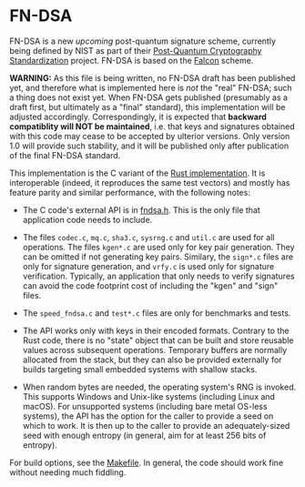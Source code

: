 # FN-DSA

FN-DSA is a new *upcoming* post-quantum signature scheme, currently
being defined by NIST as part of their [Post-Quantum Cryptography
Standardization](https://csrc.nist.gov/pqc-standardization) project.
FN-DSA is based on the [Falcon](https://falcon-sign.info/) scheme.

**WARNING:** As this file is being written, no FN-DSA draft has been
published yet, and therefore what is implemented here is *not* the
"real" FN-DSA; such a thing does not exist yet. When FN-DSA gets
published (presumably as a draft first, but ultimately as a "final"
standard), this implementation will be adjusted accordingly.
Correspondingly, it is expected that **backward compatiblity will NOT be
maintained**, i.e. that keys and signatures obtained with this code may
cease to be accepted by ulterior versions. Only version 1.0 will provide
such stability, and it will be published only after publication of the
final FN-DSA standard.

This implementation is the C variant of the [Rust
implementation](https://github.com/pornin/rust-fn-dsa/). It is
interoperable (indeed, it reproduces the same test vectors) and mostly
has feature parity and similar performance, with the following notes:

  - The C code's external API is in [fndsa.h](fndsa.h). This is the
    only file that application code needs to include.

  - The files `codec.c`, `mq.c`, `sha3.c`, `sysrng.c` and `util.c` are
    used for all operations. The files `kgen*.c` are used only for key
    pair generation. They can be omitted if not generating key pairs.
    Similary, the `sign*.c` files are only for signature generation, and
    `vrfy.c` is used only for signature verification. Typically, an
    application that only needs to verify signatures can avoid the code
    footprint cost of including the "kgen" and "sign" files.

  - The `speed_fndsa.c` and `test*.c` files are only for benchmarks and
    tests.

  - The API works only with keys in their encoded formats. Contrary to
    the Rust code, there is no "state" object that can be built and
    store reusable values across subsequent operations. Temporary
    buffers are normally allocated from the stack, but they can also be
    provided externally for builds targeting small embedded systems with
    shallow stacks.

  - When random bytes are needed, the operating system's RNG is invoked.
    This supports Windows and Unix-like systems (including Linux and macOS).
    For unsupported systems (including bare metal OS-less systems), the
    API has the option for the caller to provide a seed on which to work.
    It is then up to the caller to provide an adequately-sized seed with
    enough entropy (in general, aim for at least 256 bits of entropy).

For build options, see the [Makefile](Makefile). In general, the code
should work fine without needing much fiddling.
